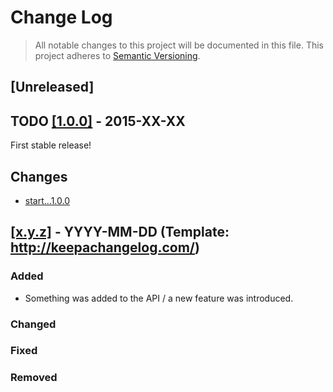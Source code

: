 # Change Log

> All notable changes to this project will be documented in this file.
This project adheres to [Semantic Versioning](http://semver.org/).

## [Unreleased]

## TODO [[1.0.0]](https://github.com/thibaudcolas/screenshotron/releases/tag/1.0.0) - 2015-XX-XX

First stable release!

## Changes

- [start...1.0.0](https://github.com/thibaudcolas/screenshotron/compare/3751e465af44f402ba7018a252fc9c3049830d86...1.0.0)

## [[x.y.z]](https://github.com/thibaudcolas/screenshotron/releases/tag/x.y.z) - YYYY-MM-DD (Template: http://keepachangelog.com/)

### Added

- Something was added to the API / a new feature was introduced.

### Changed

### Fixed

### Removed
